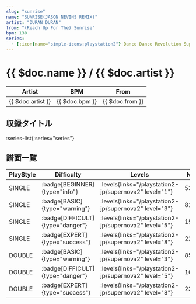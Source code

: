 ```yaml
---
slug: "sunrise"
name: "SUNRISE(JASON NEVINS REMIX)"
artist: "DURAN DURAN"
from: "(Reach Up For The) Sunrise"
bpm: 130
series:
  - [:icon{name="simple-icons:playstation2"} Dance Dance Revolution SuperNOVA2 :icon{name="flag:jp-4x3"}](/playstation2-jp/supernova2)
---
```


# {{ $doc.name }} / {{ $doc.artist }}

|Artist|BPM|From|
|------|---|----|
|{{ $doc.artist }}|{{ $doc.bpm }}|{{ $doc.from }}|

## 収録タイトル

:series-list{:series="series"}

## 譜面一覧

|PlayStyle|Difficulty|Levels|Notes|Movie|
|---------|----------|------|-----|-----|
|SINGLE| :badge[BEGINNER]{type="info"}| :levels{links="/playstation2-jp/supernova2" level="1"}|53/0||
|SINGLE| :badge[BASIC]{type="warning"}| :levels{links="/playstation2-jp/supernova2" level="3"}|81/0||
|SINGLE| :badge[DIFFICULT]{type="danger"}| :levels{links="/playstation2-jp/supernova2" level="5"}|153/1||
|SINGLE| :badge[EXPERT]{type="success"}| :levels{links="/playstation2-jp/supernova2" level="8"}|223/8||
|DOUBLE| :badge[BASIC]{type="warning"}| :levels{links="/playstation2-jp/supernova2" level="3"}|85/0||
|DOUBLE| :badge[DIFFICULT]{type="danger"}| :levels{links="/playstation2-jp/supernova2" level="5"}|160/0||
|DOUBLE| :badge[EXPERT]{type="success"}| :levels{links="/playstation2-jp/supernova2" level="8"}|231/12||
